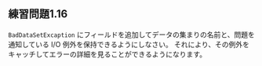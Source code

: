 ## 練習問題1.16

`BadDataSetExcaption` にフィールドを追加してデータの集まりの名前と、問題を通知している I/O 例外を保持できるようにしなさい。
それにより、その例外をキャッチしてエラーの詳細を見ることができるようになります。
